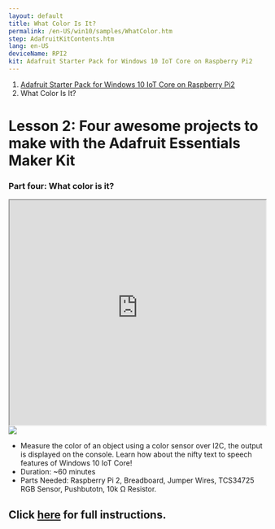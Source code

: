 ```yaml
---
layout: default
title: What Color Is It?
permalink: /en-US/win10/samples/WhatColor.htm
step: AdafruitKitContents.htm
lang: en-US
deviceName: RPI2
kit: Adafruit Starter Pack for Windows 10 IoT Core on Raspberry Pi2
---
```


<ol class="breadcrumb">
  <li><a href="{{site.baseurl}}/{{page.lang}}/AdafruitMakerKit.htm">Adafruit Starter Pack for Windows 10 IoT Core on Raspberry Pi2</a></li>
  <li class="active">What Color Is It?</li>
</ol>

<h1 class="maker-kit"> Lesson 2: Four awesome projects to make with the Adafruit Essentials Maker Kit</h1>
<h3 class="maker-kit"> Part four: What color is it?</h3>

<iframe class="maker-kit" src="https://adafruitsample.azurewebsites.net/cardViewer?lesson=204" width="100%" height="442px"></iframe>

<div class="row">
  <div class="col-md-6 col-sm-12">
      <img class="maker-kit" src="{{site.baseurl}}/images/AdafruitMakerKitContents.jpeg">
  </div>
  <div class="col-md-6 col-sm-12">
    <ul class="list-group maker-kit">
      <li class="list-group-item maker-kit">
         Measure the color of an object using a color sensor over I2C, the output is displayed on the console. Learn how about the nifty text to speech features of Windows 10 IoT Core!
      </li>
      <li class="list-group-item maker-kit">
        Duration: ~60 minutes
      </li>
      <li class="list-group-item maker-kit">
        Parts Needed: Raspberry Pi 2, Breadboard, Jumper Wires, TCS34725 RGB Sensor, Pushbutotn, 10k &#8486; Resistor.
      </li>
    </ul>
  </div>
</div>

<div class="row lineTop">
  <div class="col-md-6 col-sm-12">
    <h2 class="maker-kit">Click <a target="_blank" href="http://www.hackster.io/projects/12724?auth_token=8e636fbd9b5bd3c70e5bacdfbf9714e1">here</a> for full instructions.</h2>
  </div>
</div>
